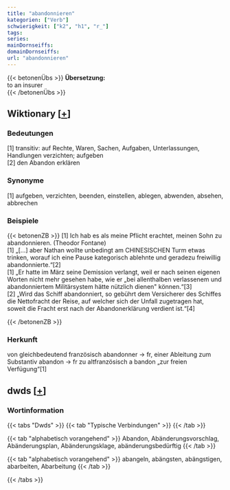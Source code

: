 ```yaml
---
title: "abandonnieren"
kategorien: ["Verb"]
schwierigkeit: ["k2", "h1", "r_"]
tags:
series:
mainDornseiffs:
domainDornseiffs:
url: "abandonnieren"
---
```


{{< betonenÜbs >}}
**Übersetzung:**  
to an insurer  
{{< /betonenÜbs >}}

## Wiktionary [[+](https://de.wiktionary.org/wiki/abandonnieren)]

### Bedeutungen
[1] transitiv: auf Rechte, Waren, Sachen, Aufgaben, Unterlassungen, Handlungen verzichten; aufgeben  
[2] den Abandon erklären  

### Synonyme
[1] aufgeben, verzichten, beenden, einstellen, ablegen, abwenden, absehen, abbrechen  

### Beispiele
{{< betonenZB >}}
[1] Ich hab es als meine Pflicht erachtet, meinen Sohn zu abandonnieren. (Theodor Fontane)  
[1] „[…] aber Nathan wollte unbedingt am CHINESISCHEN Turm etwas trinken, worauf ich eine Pause kategorisch ablehnte und geradezu freiwillig abandonnierte.“[2]  
[1] „Er hatte im März seine Demission verlangt, weil er nach seinen eigenen Worten nicht mehr gesehen habe, wie er „bei allenthalben verlassenem und abandonniertem Militärsystem hätte nützlich dienen" können.“[3]  
[2] „Wird das Schiff abandonniert, so gebührt dem Versicherer des Schiffes die Nettofracht der Reise, auf welcher sich der Unfall zugetragen hat, soweit die Fracht erst nach der Abandonerklärung verdient ist.“[4]  

{{< /betonenZB >}}
### Herkunft
von gleichbedeutend französisch abandonner → fr, einer Ableitung zum Substantiv abandon → fr zu altfranzösisch a bandon „zur freien Verfügung“[1]  



## dwds [[+](https://www.dwds.de/wb/abandonnieren)]

### Wortinformation
{{< tabs "Dwds" >}}
{{< tab "Typische Verbindungen" >}}
{{< /tab >}}

{{< tab "alphabetisch vorangehend" >}}
Abandon, Abänderungsvorschlag, Abänderungsplan, Abänderungsklage, abänderungsbedürftig
{{< /tab >}}

{{< tab "alphabetisch vorangehend" >}}
abangeln, abängsten, abängstigen, abarbeiten, Abarbeitung
{{< /tab >}}

{{< /tabs >}}

